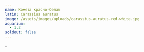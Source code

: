 ```yaml
---
name: Комета красно-белая
latin: Carassius auratus
image: /assets/images/uploads/carassius-auratus-red-white.jpg
aquarium:
  - 1.2
soldout: false
---
```

\-
